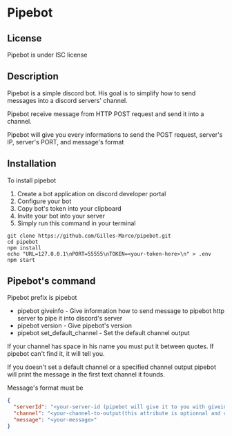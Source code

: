 # Pipebot

## License

Pipebot is under ISC license

## Description

Pipebot is a simple discord bot. His goal is to simplify how to send messages into a discord servers' channel.

Pipebot receive message from HTTP POST request and send it into a channel.

Pipebot will give you every informations to send the POST request, server's IP, server's PORT, and message's format

## Installation

To install pipebot

1. Create a bot application on discord developer portal
2. Configure your bot
3. Copy bot's token into your clipboard
4. Invite your bot into your server
5. Simply run this command in your terminal

```
git clone https://github.com/Gilles-Marco/pipebot.git
cd pipebot
npm install
echo "URL=127.0.0.1\nPORT=55555\nTOKEN=<your-token-here>\n" > .env
npm start
```

## Pipebot's command

Pipebot prefix is pipebot

- pipebot giveinfo - Give information how to send message to pipebot http server to pipe it into discord's server
- pipebot version - Give pipebot's version
- pipebot set_default_channel <your-channel-name> - Set the default channel output

If your channel has space in his name you must put it between quotes. If pipebot can't find it, it will tell you.

If you doesn't set a default channel or a specified channel output pipebot will print the message in the first text channel it founds.

Message's format must be

```json
{
  "serverId": "<your-server-id (pipebot will give it to you with giveinfo command)>",
  "channel": "<your-channel-to-output(this attribute is optionnal and can be forgotten)>",
  "message": "<your-message>"
}
```
